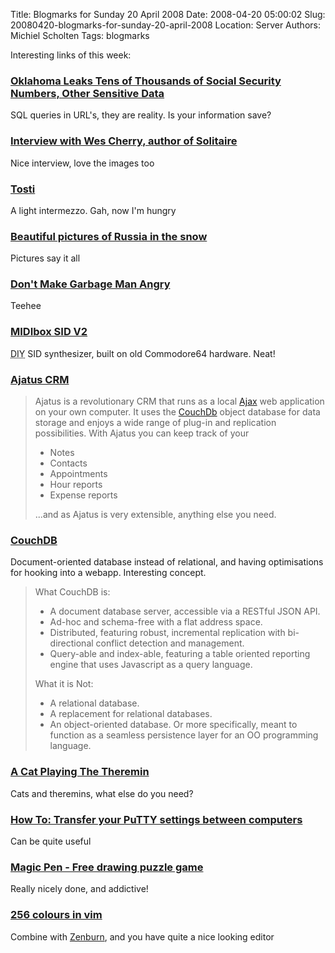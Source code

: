 Title: Blogmarks for Sunday 20 April 2008
Date: 2008-04-20 05:00:02
Slug: 20080420-blogmarks-for-sunday-20-april-2008
Location: Server
Authors: Michiel Scholten
Tags: blogmarks

<p>Interesting links of this week:</p>
<h3><a href="http://thedailywtf.com/Articles/Oklahoma-Leaks-Tens-of-Thousands-of-Social-Security-Numbers,-Other-Sensitive-Data.aspx">Oklahoma Leaks Tens of Thousands of Social Security Numbers, Other Sensitive Data</a></h3>
<p>SQL queries in URL's, they are reality. Is your information save?</p>
<h3><a href="http://b3ta.com/interview/solitaire/">Interview with Wes Cherry, author of Solitaire</a></h3>
<p>Nice interview, love the images too</p>
<h3><a href="http://www.gxdeveloperweb.com/Blogs/Mark-van-Cuijk/Tosti.htm">Tosti</a></h3>
<p>A light intermezzo. Gah, now I'm hungry</p>
<h3><a href="http://englishrussia.com/?p=1734">Beautiful pictures of Russia in the snow</a></h3>
<p>Pictures say it all</p>
<h3><a href="http://www.popgive.com/2008/04/dont-make-garbage-man-angry.html">Don't Make Garbage Man Angry</a></h3>
<p>Teehee</p>
<h3><a href="http://www.ucapps.de/midibox_sid.html">MIDIbox SID V2</a></h3>
<p><acronym title="Do It Yourself">DIY</acronym> SID synthesizer, built on old Commodore64 hardware. Neat!</p>
<h3><a href="http://www.ajatus.info/">Ajatus CRM</a></h3>
<blockquote><p>Ajatus is a revolutionary CRM that runs as a local <a href="http://en.wikipedia.org/wiki/Ajax_%28programming%29">Ajax</a> web application on your own computer. It uses the <a href="http://www.couchdb.org/">CouchDb</a> object database for data storage and enjoys a wide range of plug-in and replication possibilities. With Ajatus you can keep track of your
</p>
<ul><li>Notes</li>
	<li>Contacts</li>
	<li>Appointments</li>
	<li>Hour reports</li>
	<li>Expense reports</li>
</ul><p>
...and as Ajatus is very extensible, anything else you need.
</p></blockquote>
<h3><a href="http://incubator.apache.org/couchdb/docs/intro.html">CouchDB</a></h3>
<p>Document-oriented database instead of relational, and having optimisations for hooking into a webapp. Interesting concept.</p>

<blockquote>
<p>What CouchDB is:</p>

<ul>
<li>A document database server, accessible via a RESTful JSON API.</li>
<li>Ad-hoc and schema-free with a flat address space.</li>
<li>Distributed, featuring robust, incremental replication with bi-directional 
conflict detection and management.</li>
<li>Query-able and index-able, featuring a table oriented reporting engine that 
uses Javascript as a query language.</li>
</ul>

<p>What it is Not:</p>

<ul>
<li>A relational database.</li>
<li>A replacement for relational databases.</li>
<li>An object-oriented database. Or more specifically, meant to function as a 
seamless persistence layer for an OO programming language.</li>
</ul>
</blockquote>
<h3><a href="http://laughingsquid.com/a-cat-playing-the-theremin/">A Cat Playing The Theremin</a></h3>
<p>Cats and theremins, what else do you need?</p>
<h3><a href="http://www.downloadsquad.com/2007/02/01/howto-transfer-your-putty-settings-between-computers/">How To: Transfer your PuTTY settings between computers</a></h3>
<p>Can be quite useful</p>
<h3><a href="http://www.bubblebox.com/play/puzzle/975.htm">Magic Pen - Free drawing puzzle game</a></h3>
<p>Really nicely done, and addictive!</p>
<h3><a href="http://vim.wikia.com/wiki/256_colors_in_vim">256 colours in vim</a></h3>
<p>Combine with <a href="http://slinky.imukuppi.org/zenburn/">Zenburn</a>, and you have quite a nice looking editor</p>
